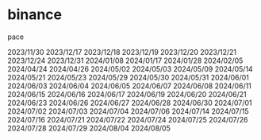 # binance
pace

2023/11/30
2023/12/17
2023/12/18
2023/12/19
2023/12/20
2023/12/21
2023/12/24
2023/12/31
2024/01/08
2024/01/17
2024/01/28
2024/02/05
2024/04/24
2024/04/26
2024/05/02
2024/05/03
2024/05/09
2024/05/14
2024/05/21
2024/05/23
2024/05/29
2024/05/30
2024/05/31
2024/06/01
2024/06/03
2024/06/04
2024/06/05
2024/06/07
2024/06/08
2024/06/11
2024/06/15
2024/06/16
2024/06/17
2024/06/19
2024/06/20
2024/06/21
2024/06/23
2024/06/26
2024/06/27
2024/06/28
2024/06/30
2024/07/01
2024/07/02
2024/07/03
2024/07/04
2024/07/06
2024/07/14
2024/07/15
2024/07/16
2024/07/21
2024/07/22
2024/07/24
2024/07/25
2024/07/26
2024/07/28
2024/07/29
2024/08/04
2024/08/05
